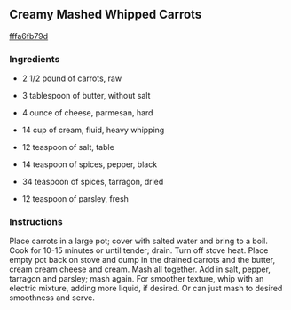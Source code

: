 ## Creamy Mashed Whipped Carrots

[fffa6fb79d](http://www.food.com/recipe/creamy-mashed-whipped-carrots-141941)

### Ingredients

 - 2 1/2 pound of carrots, raw

 - 3 tablespoon of butter, without salt

 - 4 ounce of cheese, parmesan, hard

 - 14 cup of cream, fluid, heavy whipping

 - 12 teaspoon of salt, table

 - 14 teaspoon of spices, pepper, black

 - 34 teaspoon of spices, tarragon, dried

 - 12 teaspoon of parsley, fresh

### Instructions

Place carrots in a large pot; cover with salted water and bring to a boil. Cook for 10-15 minutes or until tender; drain. Turn off stove heat. Place empty pot back on stove and dump in the drained carrots and the butter, cream cream cheese and cream. Mash all together. Add in salt, pepper, tarragon and parsley; mash again. For smoother texture, whip with an electric mixture, adding more liquid, if desired. Or can just mash to desired smoothness and serve.